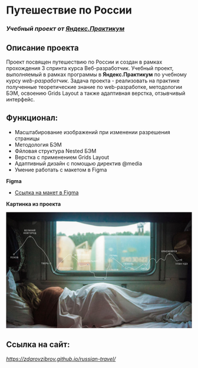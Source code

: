 # Путешествие по России

### _Учебный проект от [Яндекс.Практикум](https://practicum.yandex.ru/web/)_

## Описание проекта

Проект посвящен путешествию по России и создан в рамках прохождения 3 спринта курса Веб-разработчик. Учебный проект, выполняемый в рамках программы в **Яндекс.Практикум** по учебному курсу _web-разработчик_. Задача проекта - реализовать на практике полученные теоретические знание по web-разработке, методологии БЭМ, освоению Grids Layout а также адаптивная верстка, отзывчивый интерфейс.

## Функционал:

- Масштабирование изображений при изменении разрешения страницы
- Методология БЭМ
- Фйловая структура Nested БЭМ
- Верстка с применением Grids Layout
- Адаптивный дизайн с помощью директив @media
- Умение работать с макетом в Figma

**Figma**

- [Ссылка на макет в Figma](https://www.figma.com/file/5S2WSbEFL6awjVWJ0NWL8Q/Sprint-3_-Russia-_-desktop-mobile?node-id=28503%3A0)

**Картинка из проекта**

![Полка путешественника](./images/lead-polka.jpg)

## Ссылка на сайт:

*https://zdarovzibrov.github.io/russian-travel/*
